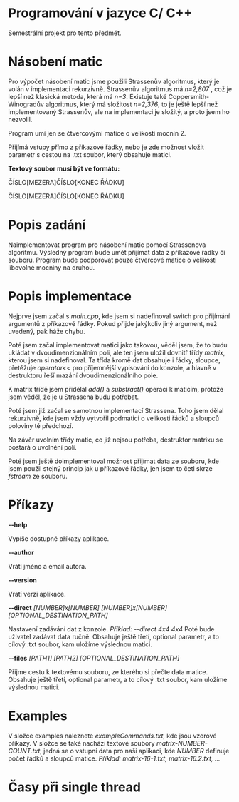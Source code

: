 # Programování v jazyce C/ C++
Semestrální projekt pro tento předmět.
# Násobení matic
Pro výpočet násobení matic jsme použili Strassenův algoritmus, který je volán v implementaci rekurzivně. Strassenův algoritmus má _n=2,807_ , což je lepší než klasická metoda, která má _n=3_. Existuje také Coppersmith-Winogradův algoritmus, který má složitost _n=2,376_, to je ještě lepší než implementovaný Strassenův, ale na implementaci je složitý, a proto jsem ho nezvolil.

Program umí jen se čtvercovými matice o velikosti mocnin 2.

Přijímá vstupy přímo z příkazové řádky, nebo je zde možnost vložit parametr s cestou na .txt soubor, který obsahuje matici.

**Textový soubor musí být ve formátu:**

ČÍSLO[MEZERA]ČÍSLO[KONEC ŘÁDKU]

ČÍSLO[MEZERA]ČÍSLO[KONEC ŘÁDKU]

# Popis zadání
Naimplementovat program pro násobení matic pomocí Strassenova algoritmu. Výsledný program bude umět přijímat data z příkazové řádky či souboru.
Program bude podporovat pouze čtvercové matice o velikosti libovolné mocniny na druhou. 

# Popis implementace
Nejprve jsem začal s _main.cpp_, kde jsem si nadefinoval switch pro přijímání argumentů z příkazové řádky.
Pokud přijde jakýkoliv jiný argument, než uvedený, pak háže chybu.

Poté jsem začal implementovat matici jako takovou, věděl jsem, že to budu ukládat v dvoudimenzionálním poli, ale ten jsem uložil dovnitř třídy _matrix_, kterou jsem si nadefinoval. Ta třída kromě dat obsahuje i řádky, sloupce, přetěžuje _operator<<_ pro příjemnější vypisování do konzole, a hlavně v destruktoru řeší mazání dvoudimenzionálního pole.

K matrix třídě jsem přidělal _add()_ a _substract()_ operaci k maticím, protože jsem věděl, že je u Strassena budu potřebat.

Poté jsem již začal se samotnou implementací Strassena. Toho jsem dělal rekurzivně, kde jsem vždy vytvořil podmatici o velikosti řádků a sloupců poloviny té předchozí.

Na závěr uvolním třídy matic, co již nejsou potřeba, destruktor matrixu se postará o uvolnění polí.

Poté jsem ještě doimplementoval možnost přijímat data ze souboru, kde jsem použil stejný princip jak u příkazové řádky, jen jsem to četl skrze _fstream_ ze souboru.

# Příkazy

**--help** 

Vypíše dostupné příkazy aplikace.

**--author**

Vrátí jméno a email autora.

**--version**

Vratí verzi aplikace.

**--direct** _[NUMBER]x[NUMBER] [NUMBER]x[NUMBER] [OPTIONAL_DESTINATION_PATH]_

Nastavení zadávání dat z konzole.
_Příklad: --direct 4x4 4x4_
Poté bude uživatel zadávat data ručně. Obsahuje ještě třetí, optional parametr, a to cílový .txt soubor, kam uložíme výslednou matici.

**--files** _[PATH1] [PATH2] [OPTIONAL_DESTINATION_PATH]_ 

Přijme cestu k textovému souboru, ze kterého si přečte data matice. Obsahuje ještě třetí, optional parametr, a to cílový .txt soubor, kam uložíme výslednou matici.

# Examples
V složce examples naleznete _exampleCommands.txt_, kde jsou vzorové příkazy. V složce se také nachází textové soubory _matrix-NUMBER-COUNT.txt_,
jedná se o vstupní data pro naši aplikaci, kde _NUMBER_ definuje počet řádků a sloupců matice.
_Příklad: matrix-16-1.txt, matrix-16.2.txt, ..._

# Časy při single thread